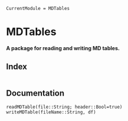 ```@meta
CurrentModule = MDTables
```

# MDTables
**A package for reading and writing MD tables.**

## Index

```@index
```

## Documentation

```@docs
readMDTable(file::String; header::Bool=true)
writeMDTable(fileName::String, df)
```
